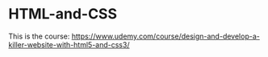 # HTML-and-CSS
This is the course: https://www.udemy.com/course/design-and-develop-a-killer-website-with-html5-and-css3/ 
